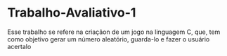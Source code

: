 # Trabalho-Avaliativo-1
Esse trabalho se refere na criaçãon de um jogo na linguagem C, que, tem como objetivo gerar um número aleatório, guarda-lo e fazer o usuário acertalo
